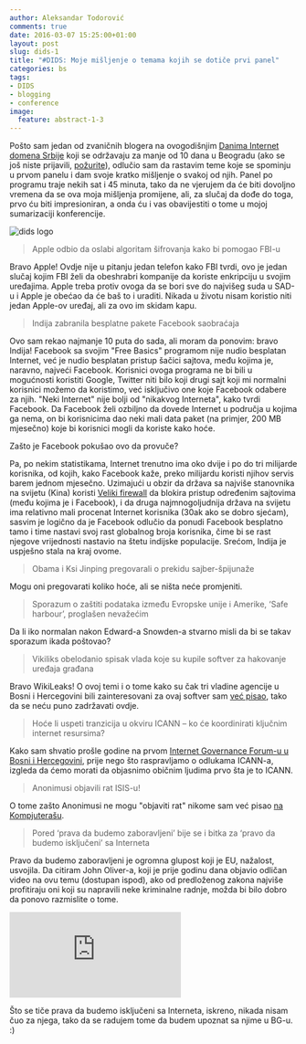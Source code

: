 ```yaml
---
author: Aleksandar Todorović
comments: true
date: 2016-03-07 15:25:00+01:00
layout: post
slug: dids-1
title: "#DIDS: Moje mišljenje o temama kojih se dotiče prvi panel"
categories: bs
tags:
- DIDS
- blogging
- conference
image:
  feature: abstract-1-3
---
```


Pošto sam jedan od zvaničnih blogera na ovogodišnjim [Danima Internet domena Srbije](http://dids.rs) koji se održavaju za manje od 10 dana u Beogradu (ako se još niste prijavili, [požurite](http://dids.rs/sr/naslovna-2/)), odlučio sam da rastavim teme koje se spominju u prvom panelu i dam svoje kratko mišljenje o svakoj od njih. Panel po programu traje nekih sat i 45 minuta, tako da ne vjerujem da će biti dovoljno vremena da se ova moja mišljenja promijene, ali, za slučaj da dođe do toga, prvo ću biti impresioniran, a onda ću i vas obavijestiti o tome u mojoj sumarizaciji konferencije.

![dids logo]({{site.url}}/images/dids/01.png)

> Apple odbio da oslabi algoritam šifrovanja kako bi pomogao FBI-u

Bravo Apple! Ovdje nije u pitanju jedan telefon kako FBI tvrdi, ovo je jedan slučaj kojim FBI želi da obeshrabri kompanije da koriste enkripciju u svojim uređajima. Apple treba protiv ovoga da se bori sve do najvišeg suda u SAD-u i Apple je obećao da će baš to i uraditi. Nikada u životu nisam koristio niti jedan Apple-ov uređaj, ali za ovo im skidam kapu.

> Indija zabranila besplatne pakete Facebook saobraćaja

Ovo sam rekao najmanje 10 puta do sada, ali moram da ponovim: bravo Indija! Facebook sa svojim "Free Basics" programom nije nudio besplatan Internet, već je nudio besplatan pristup šačici sajtova, među kojima je, naravno, najveći Facebook. Korisnici ovoga programa ne bi bili u mogućnosti koristiti Google, Twitter niti bilo koji drugi sajt koji mi normalni korisnici možemo da koristimo, već isključivo one koje Facebook odabere za njih. "Neki Internet" nije bolji od "nikakvog Interneta", kako tvrdi Facebook. Da Facebook želi ozbiljno da dovede Internet u područja u kojima ga nema, on bi korisnicima dao neki mali data paket (na primjer, 200 MB mjesečno) koje bi korisnici mogli da koriste kako hoće.

Zašto je Facebook pokušao ovo da provuče?

Pa, po nekim statistikama, Internet trenutno ima oko dvije i po do tri milijarde korisnika, od kojih, kako Facebook kaže, preko milijardu koristi njihov servis barem jednom mjesečno. Uzimajući u obzir da država sa najviše stanovnika na svijetu (Kina) koristi [Veliki firewall](https://en.wikipedia.org/wiki/Great_Firewall) da blokira pristup određenim sajtovima (među kojima je i Facebook), i da druga najmnogoljudnija država na svijetu ima relativno mali procenat Internet korisnika (30ak ako se dobro sjećam), sasvim je logično da je Facebook odlučio da ponudi Facebook besplatno tamo i time nastavi svoj rast globalnog broja korisnika, čime bi se rast njegove vrijednosti nastavio na štetu indijske populacije. Srećom, Indija je uspješno stala na kraj ovome.

> Obama i Ksi Jinping pregovarali o prekidu sajber-špijunaže

Mogu oni pregovarati koliko hoće, ali se ništa neće promjeniti.

> Sporazum o zaštiti podataka između Evropske unije i Amerike, ‘Safe harbour’, proglašen nevažećim

Da li iko normalan nakon Edward-a Snowden-a stvarno misli da bi se takav sporazum ikada poštovao?

> Vikiliks obelodanio spisak vlada koje su kupile softver za hakovanje uređaja građana

Bravo WikiLeaks! O ovoj temi i o tome kako su čak tri vladine agencije u Bosni i Hercegovini bili zainteresovani za ovaj softver sam [već pisao]({{site.url}}/bs/spijunaza-u-regiji-1/), tako da se neću puno zadržavati ovdje.

> Hoće li uspeti tranzicija u okviru ICANN – ko će koordinirati ključnim internet resursima?

Kako sam shvatio prošle godine na prvom [Internet Governance Forum-u u Bosni i Hercegovini](https://oneworldplatform.net/en/bhigf2015/), prije nego što raspravljamo o odlukama ICANN-a, izgleda da ćemo morati da objasnimo običnim ljudima prvo šta je to ICANN.

> Anonimusi objavili rat ISIS-u!

O tome zašto Anonimusi ne mogu "objaviti rat" nikome sam već pisao [na Kompjuterašu](https://kompjuteras.com/anonimusi-njihova-istorija-ideologija-uticaj-na-svijet-oko-nas/).

> Pored ‘prava da budemo zaboravljeni’ bije se i bitka za ‘pravo da budemo isključeni’ sa Interneta

Pravo da budemo zaboravljeni je ogromna glupost koji je EU, nažalost, usvojila. Da citiram John Oliver-a, koji je prije godinu dana objavio odličan video na ovu temu (dostupan ispod), ako od predloženog zakona najviše profitiraju oni koji su napravili neke kriminalne radnje, možda bi bilo dobro da ponovo razmislite o tome.

<iframe class="img-responsive" src="https://www.youtube-nocookie.com/embed/r-ERajkMXw0" frameborder="0" allowfullscreen></iframe>

Što se tiče prava da budemo isključeni sa Interneta, iskreno, nikada nisam čuo za njega, tako da se radujem tome da budem upoznat sa njime u BG-u. :)
